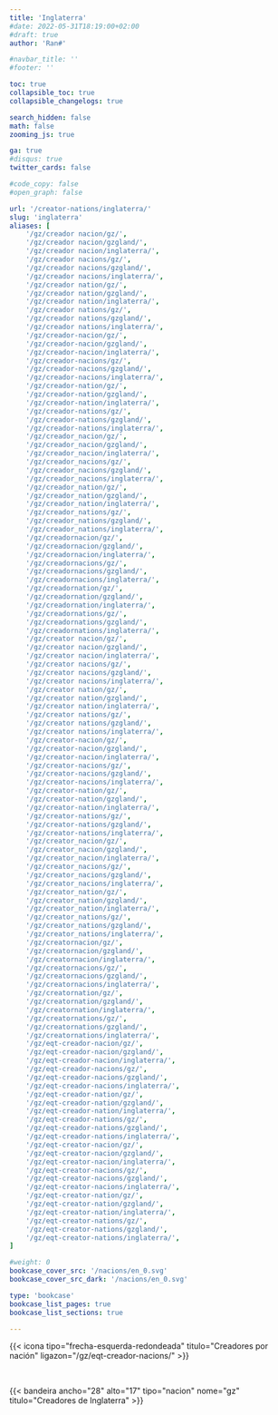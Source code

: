 ```yaml
---
title: 'Inglaterra'
#date: 2022-05-31T18:19:00+02:00
#draft: true
author: 'Ran#'

#navbar_title: ''
#footer: ''

toc: true
collapsible_toc: true
collapsible_changelogs: true

search_hidden: false
math: false
zooming_js: true

ga: true
#disqus: true
twitter_cards: false

#code_copy: false
#open_graph: false

url: '/creator-nations/inglaterra/'
slug: 'inglaterra'
aliases: [
    '/gz/creador nacion/gz/',
    '/gz/creador nacion/gzgland/',
    '/gz/creador nacion/inglaterra/',
    '/gz/creador nacions/gz/',
    '/gz/creador nacions/gzgland/',
    '/gz/creador nacions/inglaterra/',
    '/gz/creador nation/gz/',
    '/gz/creador nation/gzgland/',
    '/gz/creador nation/inglaterra/',
    '/gz/creador nations/gz/',
    '/gz/creador nations/gzgland/',
    '/gz/creador nations/inglaterra/',
    '/gz/creador-nacion/gz/',
    '/gz/creador-nacion/gzgland/',
    '/gz/creador-nacion/inglaterra/',
    '/gz/creador-nacions/gz/',
    '/gz/creador-nacions/gzgland/',
    '/gz/creador-nacions/inglaterra/',
    '/gz/creador-nation/gz/',
    '/gz/creador-nation/gzgland/',
    '/gz/creador-nation/inglaterra/',
    '/gz/creador-nations/gz/',
    '/gz/creador-nations/gzgland/',
    '/gz/creador-nations/inglaterra/',
    '/gz/creador_nacion/gz/',
    '/gz/creador_nacion/gzgland/',
    '/gz/creador_nacion/inglaterra/',
    '/gz/creador_nacions/gz/',
    '/gz/creador_nacions/gzgland/',
    '/gz/creador_nacions/inglaterra/',
    '/gz/creador_nation/gz/',
    '/gz/creador_nation/gzgland/',
    '/gz/creador_nation/inglaterra/',
    '/gz/creador_nations/gz/',
    '/gz/creador_nations/gzgland/',
    '/gz/creador_nations/inglaterra/',
    '/gz/creadornacion/gz/',
    '/gz/creadornacion/gzgland/',
    '/gz/creadornacion/inglaterra/',
    '/gz/creadornacions/gz/',
    '/gz/creadornacions/gzgland/',
    '/gz/creadornacions/inglaterra/',
    '/gz/creadornation/gz/',
    '/gz/creadornation/gzgland/',
    '/gz/creadornation/inglaterra/',
    '/gz/creadornations/gz/',
    '/gz/creadornations/gzgland/',
    '/gz/creadornations/inglaterra/',
    '/gz/creator nacion/gz/',
    '/gz/creator nacion/gzgland/',
    '/gz/creator nacion/inglaterra/',
    '/gz/creator nacions/gz/',
    '/gz/creator nacions/gzgland/',
    '/gz/creator nacions/inglaterra/',
    '/gz/creator nation/gz/',
    '/gz/creator nation/gzgland/',
    '/gz/creator nation/inglaterra/',
    '/gz/creator nations/gz/',
    '/gz/creator nations/gzgland/',
    '/gz/creator nations/inglaterra/',
    '/gz/creator-nacion/gz/',
    '/gz/creator-nacion/gzgland/',
    '/gz/creator-nacion/inglaterra/',
    '/gz/creator-nacions/gz/',
    '/gz/creator-nacions/gzgland/',
    '/gz/creator-nacions/inglaterra/',
    '/gz/creator-nation/gz/',
    '/gz/creator-nation/gzgland/',
    '/gz/creator-nation/inglaterra/',
    '/gz/creator-nations/gz/',
    '/gz/creator-nations/gzgland/',
    '/gz/creator-nations/inglaterra/',
    '/gz/creator_nacion/gz/',
    '/gz/creator_nacion/gzgland/',
    '/gz/creator_nacion/inglaterra/',
    '/gz/creator_nacions/gz/',
    '/gz/creator_nacions/gzgland/',
    '/gz/creator_nacions/inglaterra/',
    '/gz/creator_nation/gz/',
    '/gz/creator_nation/gzgland/',
    '/gz/creator_nation/inglaterra/',
    '/gz/creator_nations/gz/',
    '/gz/creator_nations/gzgland/',
    '/gz/creator_nations/inglaterra/',
    '/gz/creatornacion/gz/',
    '/gz/creatornacion/gzgland/',
    '/gz/creatornacion/inglaterra/',
    '/gz/creatornacions/gz/',
    '/gz/creatornacions/gzgland/',
    '/gz/creatornacions/inglaterra/',
    '/gz/creatornation/gz/',
    '/gz/creatornation/gzgland/',
    '/gz/creatornation/inglaterra/',
    '/gz/creatornations/gz/',
    '/gz/creatornations/gzgland/',
    '/gz/creatornations/inglaterra/',
    '/gz/eqt-creador-nacion/gz/',
    '/gz/eqt-creador-nacion/gzgland/',
    '/gz/eqt-creador-nacion/inglaterra/',
    '/gz/eqt-creador-nacions/gz/',
    '/gz/eqt-creador-nacions/gzgland/',
    '/gz/eqt-creador-nacions/inglaterra/',
    '/gz/eqt-creador-nation/gz/',
    '/gz/eqt-creador-nation/gzgland/',
    '/gz/eqt-creador-nation/inglaterra/',
    '/gz/eqt-creador-nations/gz/',
    '/gz/eqt-creador-nations/gzgland/',
    '/gz/eqt-creador-nations/inglaterra/',
    '/gz/eqt-creator-nacion/gz/',
    '/gz/eqt-creator-nacion/gzgland/',
    '/gz/eqt-creator-nacion/inglaterra/',
    '/gz/eqt-creator-nacions/gz/',
    '/gz/eqt-creator-nacions/gzgland/',
    '/gz/eqt-creator-nacions/inglaterra/',
    '/gz/eqt-creator-nation/gz/',
    '/gz/eqt-creator-nation/gzgland/',
    '/gz/eqt-creator-nation/inglaterra/',
    '/gz/eqt-creator-nations/gz/',
    '/gz/eqt-creator-nations/gzgland/',
    '/gz/eqt-creator-nations/inglaterra/',
]

#weight: 0
bookcase_cover_src: '/nacions/en_0.svg'
bookcase_cover_src_dark: '/nacions/en_0.svg'

type: 'bookcase'
bookcase_list_pages: true
bookcase_list_sections: true

---
```


{{< icona tipo="frecha-esquerda-redondeada" titulo="Creadores por nación" ligazon="/gz/eqt-creador-nacions/" >}}

<br>

{{< bandeira ancho="28" alto="17" tipo="nacion" nome="gz" titulo="Creadores de Inglaterra" >}}
